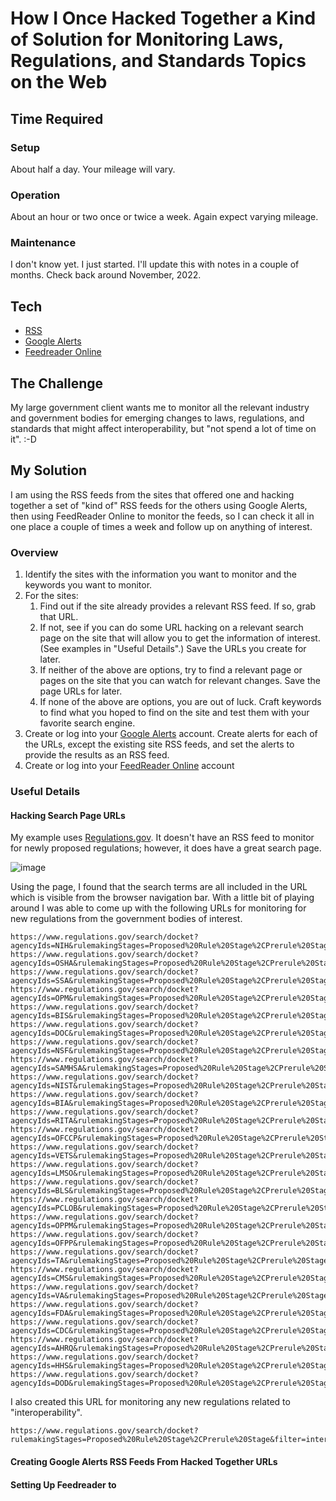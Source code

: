# How I Once Hacked Together a Kind of Solution for Monitoring Laws, Regulations, and Standards Topics on the Web 
## Time Required
### Setup
About half a day. Your mileage will vary.

### Operation
About an hour or two once or twice a week. Again expect varying mileage.

### Maintenance
I don't know yet. I just started. I'll update this with notes in a couple of months. Check back around November, 2022.

## Tech
- [RSS](https://en.wikipedia.org/wiki/RSS)
- [Google Alerts](https://support.google.com/websearch/answer/4815696?hl=en)
- [Feedreader Online](https://feedreader.com/online/#/welcome/?action=login)

## The Challenge
My large government client wants me to monitor all the relevant industry and government bodies for emerging changes to laws, regulations, and standards that might affect interoperability, but "not spend a lot of time on it". :-D

## My Solution
I am using the RSS feeds from the sites that offered one and hacking together a set of "kind of" RSS feeds for the others using Google Alerts, then using FeedReader Online to monitor the feeds, so I can check it all in one place a couple of times a week and follow up on anything of interest.

### Overview
1. Identify the sites with the information you want to monitor and the keywords you want to monitor.
2. For the sites:
    1. Find out if the site already provides a relevant RSS feed. If so, grab that URL. 
    2. If not, see if you can do some URL hacking on a relevant search page on the site that will allow you to get the information of interest. (See examples in "Useful Details".) Save the URLs you create for later.
    3. If neither of the above are options, try to find a relevant page or pages on the site that you can watch for relevant changes. Save the page URLs for later.
    4. If none of the above are options, you are out of luck. Craft keywords to find what you hoped to find on the site and test them with your favorite search engine.
3. Create or log into your [Google Alerts](https://www.google.com/alerts) account. Create alerts for each of the URLs, except the existing site RSS feeds, and set the alerts to provide the results as an RSS feed.
4. Create or log into your [FeedReader Online](https://feedreader.com/online/#/welcome/?action=login) account

### Useful Details
#### Hacking Search Page URLs 
My example uses [Regulations.gov](https://www.regulations.gov/). It doesn't have an RSS feed to monitor for newly proposed regulations; however, it does have a great search page.

![image](https://user-images.githubusercontent.com/36210507/191566310-61b5f3cb-7b93-4c75-b4da-81414bc8799c.png)

Using the page, I found that the search terms are all included in the URL which is visible from the browser navigation bar. With a little bit of playing around I was able to come up with the following URLs for monitoring for new regulations from the government bodies of interest.

    https://www.regulations.gov/search/docket?agencyIds=NIH&rulemakingStages=Proposed%20Rule%20Stage%2CPrerule%20Stage
    https://www.regulations.gov/search/docket?agencyIds=OSHA&rulemakingStages=Proposed%20Rule%20Stage%2CPrerule%20Stage
    https://www.regulations.gov/search/docket?agencyIds=SSA&rulemakingStages=Proposed%20Rule%20Stage%2CPrerule%20Stage
    https://www.regulations.gov/search/docket?agencyIds=OPM&rulemakingStages=Proposed%20Rule%20Stage%2CPrerule%20Stage
    https://www.regulations.gov/search/docket?agencyIds=BIS&rulemakingStages=Proposed%20Rule%20Stage%2CPrerule%20Stage
    https://www.regulations.gov/search/docket?agencyIds=DOC&rulemakingStages=Proposed%20Rule%20Stage%2CPrerule%20Stage
    https://www.regulations.gov/search/docket?agencyIds=NSF&rulemakingStages=Proposed%20Rule%20Stage%2CPrerule%20Stage
    https://www.regulations.gov/search/docket?agencyIds=SAMHSA&rulemakingStages=Proposed%20Rule%20Stage%2CPrerule%20Stage
    https://www.regulations.gov/search/docket?agencyIds=NIST&rulemakingStages=Proposed%20Rule%20Stage%2CPrerule%20Stage
    https://www.regulations.gov/search/docket?agencyIds=BIA&rulemakingStages=Proposed%20Rule%20Stage%2CPrerule%20Stage
    https://www.regulations.gov/search/docket?agencyIds=RITA&rulemakingStages=Proposed%20Rule%20Stage%2CPrerule%20Stage
    https://www.regulations.gov/search/docket?agencyIds=OFCCP&rulemakingStages=Proposed%20Rule%20Stage%2CPrerule%20Stage
    https://www.regulations.gov/search/docket?agencyIds=VETS&rulemakingStages=Proposed%20Rule%20Stage%2CPrerule%20Stage
    https://www.regulations.gov/search/docket?agencyIds=LMSO&rulemakingStages=Proposed%20Rule%20Stage%2CPrerule%20Stage
    https://www.regulations.gov/search/docket?agencyIds=BLS&rulemakingStages=Proposed%20Rule%20Stage%2CPrerule%20Stage
    https://www.regulations.gov/search/docket?agencyIds=PCLOB&rulemakingStages=Proposed%20Rule%20Stage%2CPrerule%20Stage
    https://www.regulations.gov/search/docket?agencyIds=OPPM&rulemakingStages=Proposed%20Rule%20Stage%2CPrerule%20Stage
    https://www.regulations.gov/search/docket?agencyIds=OFPP&rulemakingStages=Proposed%20Rule%20Stage%2CPrerule%20Stage
    https://www.regulations.gov/search/docket?agencyIds=TA&rulemakingStages=Proposed%20Rule%20Stage%2CPrerule%20Stage
    https://www.regulations.gov/search/docket?agencyIds=CMS&rulemakingStages=Proposed%20Rule%20Stage%2CPrerule%20Stage
    https://www.regulations.gov/search/docket?agencyIds=VA&rulemakingStages=Proposed%20Rule%20Stage%2CPrerule%20Stage
    https://www.regulations.gov/search/docket?agencyIds=FDA&rulemakingStages=Proposed%20Rule%20Stage%2CPrerule%20Stage
    https://www.regulations.gov/search/docket?agencyIds=CDC&rulemakingStages=Proposed%20Rule%20Stage%2CPrerule%20Stage
    https://www.regulations.gov/search/docket?agencyIds=AHRQ&rulemakingStages=Proposed%20Rule%20Stage%2CPrerule%20Stage
    https://www.regulations.gov/search/docket?agencyIds=HHS&rulemakingStages=Proposed%20Rule%20Stage%2CPrerule%20Stage
    https://www.regulations.gov/search/docket?agencyIds=DOD&rulemakingStages=Proposed%20Rule%20Stage%2CPrerule%20Stage
    
I also created this URL for monitoring any new regulations related to "interoperability".

    https://www.regulations.gov/search/docket?rulemakingStages=Proposed%20Rule%20Stage%2CPrerule%20Stage&filter=interoperability

#### Creating Google Alerts RSS Feeds From Hacked Together URLs

#### Setting Up Feedreader to 
